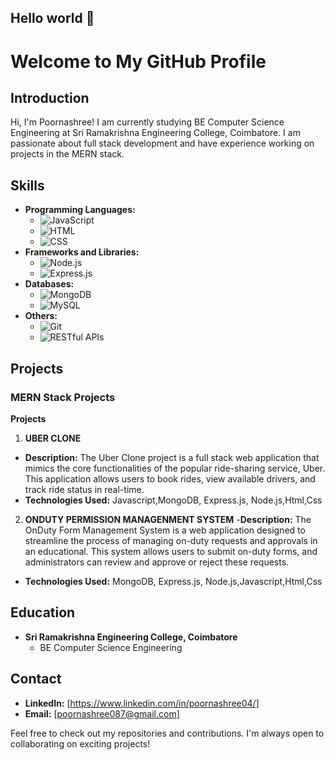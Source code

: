 ## Hello world 👋

# Welcome to My GitHub Profile

## Introduction
Hi, I'm Poornashree! I am currently studying BE Computer Science Engineering at Sri Ramakrishna Engineering College, Coimbatore. I am passionate about full stack development and have experience working on projects in the MERN stack.

## Skills
- **Programming Languages:**
  - ![JavaScript](https://img.shields.io/badge/-JavaScript-yellow?style=flat-square&logo=javascript)
  - ![HTML](https://img.shields.io/badge/-HTML5-E34F26?style=flat-square&logo=html5&logoColor=white)
  - ![CSS](https://img.shields.io/badge/-CSS3-1572B6?style=flat-square&logo=css3)
- **Frameworks and Libraries:**
  - ![Node.js](https://img.shields.io/badge/-Node.js-339933?style=flat-square&logo=node.js&logoColor=white)
  - ![Express.js](https://img.shields.io/badge/-Express.js-000000?style=flat-square&logo=express&logoColor=white)
- **Databases:**
  - ![MongoDB](https://img.shields.io/badge/-MongoDB-47A248?style=flat-square&logo=mongodb&logoColor=white)
  - ![MySQL](https://img.shields.io/badge/-MySQL-4479A1?style=flat-square&logo=mysql&logoColor=white)
- **Others:**
  - ![Git](https://img.shields.io/badge/-Git-F05032?style=flat-square&logo=git&logoColor=white)
  - ![RESTful APIs](https://img.shields.io/badge/-RESTful_APIs-005571?style=flat-square&logo=rest)

## Projects
### MERN Stack Projects
 **Projects**
 1. **UBER CLONE**
   - **Description:**
    The Uber Clone project is a full stack web application that mimics the core functionalities of the popular ride-sharing service, Uber. This application allows users to book rides, view available drivers, and track ride status in real-time. 
   - **Technologies Used:** Javascript,MongoDB, Express.js, Node.js,Html,Css
 
   2. **ONDUTY PERMISSION MANAGENMENT SYSTEM**
    -**Description:**
      The OnDuty Form Management System is a web application designed to streamline the process of managing on-duty requests and approvals in an educational. This system allows users to submit on-duty forms, and administrators can review and approve or reject these requests. 

      
   - **Technologies Used:** MongoDB, Express.js, Node.js,Javascript,Html,Css


## Education
- **Sri Ramakrishna Engineering College, Coimbatore**
  - BE Computer Science Engineering

## Contact
- **LinkedIn:** [https://www.linkedin.com/in/poornashree04/]
- **Email:** [poornashree087@gmail.com]

Feel free to check out my repositories and contributions. I'm always open to collaborating on exciting projects!
